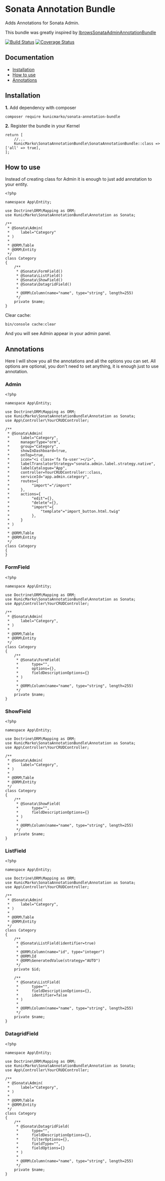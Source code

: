 Sonata Annotation Bundle
============

Adds Annotations for Sonata Admin.

This bundle was greatly inspired by [IbrowsSonataAdminAnnotationBundle](https://github.com/ibrows/IbrowsSonataAdminAnnotationBundle)

[![Build Status](https://travis-ci.org/kunicmarko20/SonataAnnotationBundle.svg?branch=master)](https://travis-ci.org/kunicmarko20/SonataAnnotationBundle)
[![Coverage Status](https://coveralls.io/repos/github/kunicmarko20/SonataAnnotationBundle/badge.svg?branch=master)](https://coveralls.io/github/kunicmarko20/SonataAnnotationBundle?branch=master)

Documentation
-------------

* [Installation](#installation)
* [How to use](#how-to-use)
* [Annotations](#annotations)

## Installation

**1.**  Add dependency with composer

```
composer require kunicmarko/sonata-annotation-bundle
```

**2.** Register the bundle in your Kernel

```
return [
    //...
    KunicMarko\SonataAnnotationBundle\SonataAnnotationBundle::class => ['all' => true],
];
```

## How to use

Instead of creating class for Admin it is enough to just add annotation
to your entity.

```
<?php

namespace App\Entity;

use Doctrine\ORM\Mapping as ORM;
use KunicMarko\SonataAnnotationBundle\Annotation as Sonata;

/**
 * @Sonata\Admin(
 *     label="Category"
 * )
 *
 * @ORM\Table
 * @ORM\Entity
 */
class Category
{
    /**
     * @Sonata\FormField()
     * @Sonata\ListField()
     * @Sonata\ShowField()
     * @Sonata\DatagridField()
     *
     * @ORM\Column(name="name", type="string", length=255)
     */
    private $name;
}
```

Clear cache:

```
bin/console cache:clear
```

And you will see Admin appear in your admin panel.

## Annotations

Here I will show you all the annotations and all the options you can set.
All options are optional, you don't need to set anything, it is enough
just to use annotation.

### Admin

```
<?php

namespace App\Entity;

use Doctrine\ORM\Mapping as ORM;
use KunicMarko\SonataAnnotationBundle\Annotation as Sonata;
use App\Controller\YourCRUDController;

/**
 * @Sonata\Admin(
 *     label="Category",
 *     managerType="orm",
 *     group="Category",
 *     showInDashboard=true,
 *     onTop=true,
 *     icon="<i class='fa fa-user'></i>",
 *     labelTranslatorStrategy="sonata.admin.label.strategy.native",
 *     labelCatalogue="App",
 *     controller=YourCRUDController::class,
 *     serviceId="app.admin.category",
 *     routes={
 *          "import"="/import"
 *     },
 *     actions={
 *          "edit"={},
 *          "delete"={},
 *          "import"={
 *              "template"="import_button.html.twig"
 *          },
 *     }
 * )
 *
 * @ORM\Table
 * @ORM\Entity
 */
class Category
{
}
```

### FormField

```
<?php

namespace App\Entity;

use Doctrine\ORM\Mapping as ORM;
use KunicMarko\SonataAnnotationBundle\Annotation as Sonata;
use App\Controller\YourCRUDController;

/**
 * @Sonata\Admin(
 *     label="Category",
 * )
 *
 * @ORM\Table
 * @ORM\Entity
 */
class Category
{
    /**
     * @Sonata\FormField(
     *      type="",
     *      options={},
     *      fieldDescriptionOptions={}
     * )
     *
     * @ORM\Column(name="name", type="string", length=255)
     */
    private $name;
}
```

### ShowField

```
<?php

namespace App\Entity;

use Doctrine\ORM\Mapping as ORM;
use KunicMarko\SonataAnnotationBundle\Annotation as Sonata;
use App\Controller\YourCRUDController;

/**
 * @Sonata\Admin(
 *     label="Category",
 * )
 *
 * @ORM\Table
 * @ORM\Entity
 */
class Category
{
    /**
     * @Sonata\ShowField(
     *      type="",
     *      fieldDescriptionOptions={}
     * )
     *
     * @ORM\Column(name="name", type="string", length=255)
     */
    private $name;
}
```

### ListField

```
<?php

namespace App\Entity;

use Doctrine\ORM\Mapping as ORM;
use KunicMarko\SonataAnnotationBundle\Annotation as Sonata;
use App\Controller\YourCRUDController;

/**
 * @Sonata\Admin(
 *     label="Category",
 * )
 *
 * @ORM\Table
 * @ORM\Entity
 */
class Category
{
    /**
     * @Sonata\ListField(identifier=true) 
     *
     * @ORM\Column(name="id", type="integer")
     * @ORM\Id
     * @ORM\GeneratedValue(strategy="AUTO")
     */
    private $id;

    /**
     * @Sonata\ListField(
     *      type="",
     *      fieldDescriptionOptions={},
     *      identifier=false
     * )
     *
     * @ORM\Column(name="name", type="string", length=255)
     */
    private $name;
}
```

### DatagridField

```
<?php

namespace App\Entity;

use Doctrine\ORM\Mapping as ORM;
use KunicMarko\SonataAnnotationBundle\Annotation as Sonata;
use App\Controller\YourCRUDController;

/**
 * @Sonata\Admin(
 *     label="Category",
 * )
 *
 * @ORM\Table
 * @ORM\Entity
 */
class Category
{
    /**
     * @Sonata\DatagridField(
     *      type="",
     *      fieldDescriptionOptions={},
     *      filterOptions={},
     *      fieldType="",
     *      fieldOptions={}
     * )
     *
     * @ORM\Column(name="name", type="string", length=255)
     */
    private $name;
}
```
